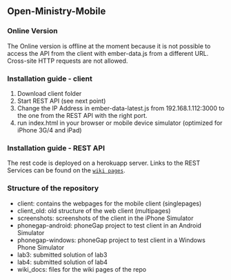 ## Open-Ministry-Mobile

### Online Version

The Online version is offline at the moment because it is not possible to access the API from the client with ember-data.js from a different URL. Cross-site HTTP requests are not allowed.

### Installation guide  - client

1. Download client folder
2. Start REST API (see next point)
3. Change the IP Address in ember-data-latest.js from 192.168.1.112:3000 to the one from the REST API with the right port.
3. run index.html in your browser or mobile device simulator (optimized for iPhone 3G/4 and iPad)

### Installation guide - REST API

The rest code is deployed on a herokuapp server. Links to the REST Services can be found on the [`wiki pages`](https://github.com/aaltowebapps/Open-Ministry-Mobile/wiki/API-Documentation).

### Structure of the repository

* client: contains the webpages for the mobile client (singlepages)
* client_old: old structure of the web client (multipages)
* screenshots: screenshots of the client in the iPhone Simulator
* phonegap-android: phoneGap project to test client in an Android Simulator
* phonegap-windows: phoneGap project to test client in a Windows Phone Simulator
* lab3: submitted solution of lab3
* lab4: submitted solution of lab4
* wiki_docs: files for the wiki pages of the repo